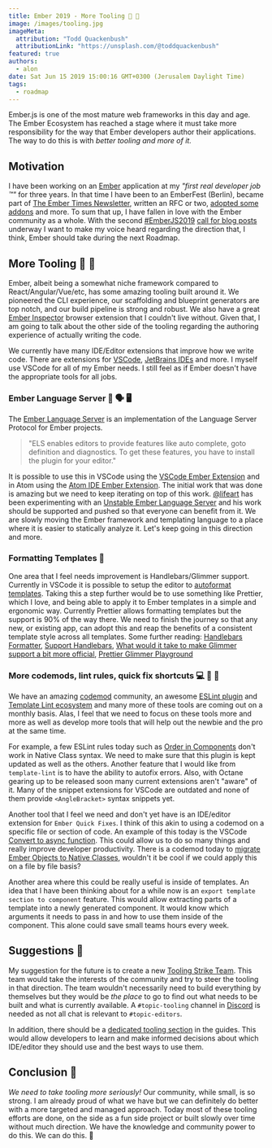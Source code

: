 ```yaml
---
title: Ember 2019 - More Tooling 🔧 🔨
image: /images/tooling.jpg
imageMeta:
  attribution: "Todd Quackenbush"
  attributionLink: "https://unsplash.com/@toddquackenbush"
featured: true
authors:
  - alon
date: Sat Jun 15 2019 15:00:16 GMT+0300 (Jerusalem Daylight Time)
tags:
  - roadmap
---
```


Ember.js is one of the most mature web frameworks in this day and age. The Ember Ecosystem has reached a stage where it must take more responsibility for the way that Ember developers author their applications. The way to do this is with _better tooling and more of it._

## Motivation

I have been working on an [Ember](https://emberjs.com/) application at my _"first real developer job ™"_ for three years. In that time I have been to an EmberFest (Berlin), became part of [The Ember Times Newsletter](https://blog.emberjs.com/tags/newsletter.html), written an RFC or two, [adopted some addons](https://github.com/adopted-ember-addons/program-guidelines) and more. To sum that up, I have fallen in love with the Ember community as a whole. With the second [#EmberJS2019](https://twitter.com/search?q=emberjs2019) [call for blog posts](https://blog.emberjs.com/2019/05/20/ember-2019-roadmap-call-for-posts.html) underway I want to make my voice heard regarding the direction that, I think, Ember should take during the next Roadmap.

## More Tooling 🔧 🔨

Ember, albeit being a somewhat niche framework compared to React/Angular/Vue/etc, has some amazing tooling built around it. We pioneered the CLI experience, our scaffolding and blueprint generators are top notch, and our build pipeline is strong and robust. We also have a great [Ember Inspector](https://guides.emberjs.com/release/ember-inspector/) browser extension that I couldn't live without. Given that, I am going to talk about the other side of the tooling regarding the authoring experience of actually writing the code.

We currently have many IDE/Editor extensions that improve how we write code. There are extensions for [VSCode](https://github.com/Alonski/ember-vscode-extensions), [JetBrains IDEs](https://plugins.jetbrains.com/plugin/8049-ember-js) and more. I myself use VSCode for all of my Ember needs. I still feel as if Ember doesn't have the appropriate tools for all jobs.

### Ember Language Server 🐹 🗣 🖥

The [Ember Language Server](https://github.com/emberwatch/ember-language-server) is an implementation of the Language Server Protocol for Ember projects.

> "ELS enables editors to provide features like auto complete, goto definition and diagnostics. To get these features, you have to install the plugin for your editor."

It is possible to use this in VSCode using the [VSCode Ember Extension](https://github.com/emberwatch/vscode-ember) and in Atom using the [Atom IDE Ember Extension](https://github.com/josa42/atom-ide-ember).
The initial work that was done is amazing but we need to keep iterating on top of this work. [@lifeart](https://github.com/lifeart) has been experimenting with an [Unstable Ember Language Server](https://github.com/lifeart/vscode-ember) and his work should be supported and pushed so that everyone can benefit from it. We are slowly moving the Ember framework and templating language to a place where it is easier to statically analyze it. Let's keep going in this direction and more.

### Formatting Templates 📝

One area that I feel needs improvement is Handlebars/Glimmer support. Currently in VSCode it is possible to setup the editor to [autoformat templates](https://medium.com/@alonbukai/how-to-format-handlebars-in-vscode-26144e9feec8). Taking this a step further would be to use something like Prettier, which I love, and being able to apply it to Ember templates in a simple and ergonomic way. Currently Prettier allows formatting templates but the support is 90% of the way there. We need to finish the journey so that any new, or existing app, can adopt this and reap the benefits of a consistent template style across all templates. Some further reading: [Handlebars Formatter](https://github.com/mfeckie/handlebars-formatter), [Support Handlebars](https://github.com/prettier/prettier/issues/5340#issuecomment-474603873), [What would it take to make Glimmer support a bit more official](https://github.com/prettier/prettier/issues/4908), [Prettier Glimmer Playground](https://prettier.io/playground/#N4Igxg9gdgLgprEAuEACdqA8AbAlqgEwEMYiBaeAZxjICc4jLoA+AHSgw2GAGJcAzVEwC2cAHQwAFrigBzAL7z2nTvwi1U3EeNzxhi5RlYxucbJTgGOK9JkoAHIhzDZGlALysQcYfZgBPLzZrG3QycLJDG0wAegcnYJtuGIErTli8ZhAAGhAIP1xoSmRQIlpaCAB3AAUyhGKUIgA3CFwCHJAAI1oiMABrOBgAZUcwGVlkGFoAVzhcyRhhbAB1aSpRuCH63Vwm3X9kcEpi3JkLWhhqntlhImR+InM5kAArSgAPACEe-sGholEABkZHB7o8LLk3u8huNsHAAIrTCDwMFPXKOWjnQ6yPDCUS0Dr2WgyGDLNpSZAADgADOiKhZlj17IciXBzk1Qbl6ABHaa4ehXIg3O5IB5okAWYS4SYzZ6UWEIpEo0Xg56kTpkggUpAAJlyUyIuDwcgAwhA8SKQFBoJyQNMLAAVIidBpiiyKIA)

### More codemods, lint rules, quick fix shortcuts 💻 📏 🍰

We have an amazing [codemod](https://github.com/ember-codemods) community, an awesome [ESLint plugin](https://github.com/ember-cli/eslint-plugin-ember) and [Template Lint ecosystem](https://github.com/ember-template-lint) and many more of these tools are coming out on a monthly basis. Alas, I feel that we need to focus on these tools more and more as well as develop more tools that will help out the newbie and the pro at the same time.

For example, a few ESLint rules today such as [Order in Components](https://github.com/ember-cli/eslint-plugin-ember/blob/master/docs/rules/order-in-components.md) don't work in Native Class syntax. We need to make sure that this plugin is kept updated as well as the others. Another feature that I would like from `template-lint` is to have the ability to autofix errors. Also, with Octane gearing up to be released soon many current extensions aren't "aware" of it. Many of the snippet extensions for VSCode are outdated and none of them provide `<AngleBracket>` syntax snippets yet.

Another tool that I feel we need and don't yet have is an IDE/editor extension for `Ember Quick Fixes`. I think of this akin to using a codemod on a specific file or section of code. An example of this today is the VSCode [Convert to async function](https://code.visualstudio.com/updates/v1_28#_convert-to-async-function). This could allow us to do so many things and really improve developer productivity. There is a codemod today to [migrate Ember Objects to Native Classes](https://github.com/ember-codemods/ember-es6-class-codemod), wouldn't it be cool if we could apply this on a file by file basis?

Another area where this could be really useful is inside of templates. An idea that I have been thinking about for a while now is an `export template section to component` feature. This would allow extracting parts of a template into a newly generated component. It would know which arguments it needs to pass in and how to use them inside of the component. This alone could save small teams hours every week.

## Suggestions 🏁

My suggestion for the future is to create a new [Tooling Strike Team](https://emberjs.com/team/). This team would take the interests of the community and try to steer the tooling in that direction. The team wouldn't necessarily need to build everything by themselves but they would be _the place_ to go to find out what needs to be built and what is currently available. A `#topic-tooling` channel in [Discord](https://discord.gg/emberjs) is needed as not all chat is relevant to `#topic-editors`.

In addition, there should be a [dedicated tooling section](https://github.com/ember-learn/ember-website/issues/294) in the guides. This would allow developers to learn and make informed decisions about which IDE/editor they should use and the best ways to use them.

## Conclusion 🐹

_We need to take tooling more seriously!_ Our community, while small, is so strong. I am already proud of what we have but we can definitely do better with a more targeted and managed approach. Today most of these tooling efforts are done, on the side as a fun side project or built slowly over time without much direction. We have the knowledge and community power to do this. We can do this. 🐹

